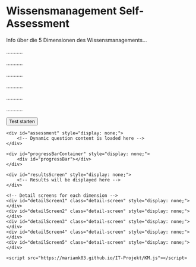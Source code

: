 <!DOCTYPE html>
<html lang="de">
<head>
    <meta charset="UTF-8">
    <title>Wissensmanagement Self-Assessment</title>
    <link rel="stylesheet" href="https://mariamk03.github.io/IT-Projekt/KM.css">
    <link rel="stylesheet" href="https://cdnjs.cloudflare.com/ajax/libs/font-awesome/4.7.0/css/font-awesome.min.css">
</head>
<body>
    <div id="welcomeScreen">
        <h1>Wissensmanagement Self-Assessment</h1>
        <p>Info über die 5 Dimensionen des Wissensmanagements...</p>
        <p>...........</p>
        <p>...........</p>
        <p>...........</p>  
        <p>...........</p>
        <p>...........</p>
        <p>...........</p>
        <p class="distance"></p>
        <!-- More introductory text can be added here -->
        <button class="button" onclick="startAssessment()">Test starten</button>
    </div>
    <div class="icon-bar">
        <a id="homeIcon" href="#" onclick="backToStart()"><i class="fa fa-home"></i></a>
    </div>

    
    
    <div id="assessment" style="display: none;">
        <!-- Dynamic question content is loaded here -->
    </div>

    <div id="progressBarContainer" style="display: none;">
        <div id="progressBar"></div>
    </div>

    <div id="resultsScreen" style="display: none;">
        <!-- Results will be displayed here -->
    </div>

    <!-- Detail screens for each dimension -->
    <div id="detailScreen1" class="detail-screen" style="display: none;"></div>
    <div id="detailScreen2" class="detail-screen" style="display: none;"></div>
    <div id="detailScreen3" class="detail-screen" style="display: none;"></div>
    <div id="detailScreen4" class="detail-screen" style="display: none;"></div>
    <div id="detailScreen5" class="detail-screen" style="display: none;"></div>

    <script src="https://mariamk03.github.io/IT-Projekt/KM.js"></script>
</body>
</html>
